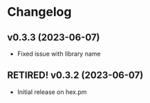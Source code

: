 # Changelog

## v0.3.3 (2023-06-07)

- Fixed issue with library name

## RETIRED! v0.3.2 (2023-06-07)

- Initial release on hex.pm

